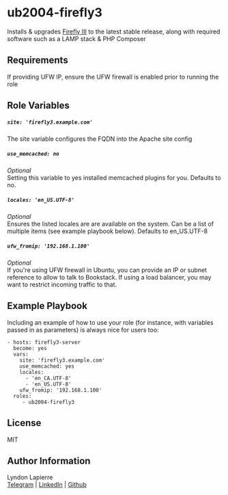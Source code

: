 ub2004-firefly3
=========

Installs & upgrades [Firefly III](https://www.firefly-iii.org) to the latest stable release, along with required software such as a LAMP stack & PHP Composer

Requirements
------------

If providing UFW IP, ensure the UFW firewall is enabled prior to running the role

Role Variables
--------------

##### ```site: 'firefly3.example.com'```
The site variable configures the FQDN into the Apache site config

##### ```use_memcached: no```
*Optional*  
Setting this variable to yes installed memcached plugins for you. Defaults to no.

##### ```locales: 'en_US.UTF-8'```
*Optional*  
Ensures the listed locales are are available on the system. Can be a list of multiple items (see example playbook below). Defaults to en_US.UTF-8

##### ```ufw_fromip: '192.168.1.100'```
*Optional*  
If you're using UFW firewall in Ubuntu, you can provide an IP or subnet reference to allow to talk to Bookstack. If using a load balancer, you may want to restrict incoming traffic to that.

Example Playbook
----------------

Including an example of how to use your role (for instance, with variables passed in as parameters) is always nice for users too:

    - hosts: firefly3-server
      become: yes
      vars:
        site: 'firefly3.example.com'
        use_memcached: yes
        locales:
          - 'en_CA.UTF-8'
          - 'en_US.UTF-8'
        ufw_fromip: '192.168.1.100'
      roles:
         - ub2004-firefly3

License
-------

MIT

Author Information
------------------

Lyndon Lapierre  
[Telegram](https://t.me/ljlapierre) | [LinkedIn](https://linkedin.com/in/lyndonlapierre) | [Github](https://github.com/ljlapierre)
